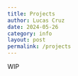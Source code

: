 ```yaml
---
title: Projects
author: Lucas Cruz
date: 2024-05-26
category: info
layout: post
permalink: /projects
---
```


WIP
